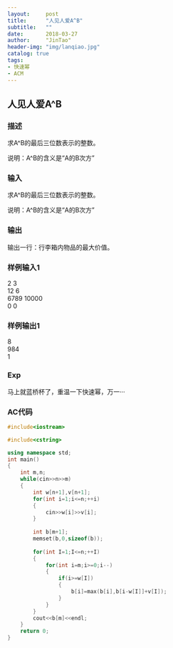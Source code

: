 ```yaml
---
layout:     post
title:      "人见人爱A^B"
subtitle:   ""
date:       2018-03-27
author:     "JinTao"
header-img: "img/lanqiao.jpg"
catalog: true
tags:
- 快速幂
- ACM
---
```


## 人见人爱A^B

### 描述
求A^B的最后三位数表示的整数。

说明：A^B的含义是“A的B次方”
### 输入
求A^B的最后三位数表示的整数。

说明：A^B的含义是“A的B次方”
### 输出
输出一行：行李箱内物品的最大价值。
### 样例输入1 
2 3<br>
12 6<br>
6789 10000<br>
0 0

### 样例输出1 
8<br>
984<br>
1


### Exp
马上就蓝桥杯了，重温一下快速幂，万一···

### AC代码
``` cpp
#include<iostream>

#include<cstring>

using namespace std;
int main()
{
	int m,n;
	while(cin>>n>>m)
	{
		int w[n+1],v[n+1];
		for(int i=1;i<=n;++i)
		{
			cin>>w[i]>>v[i];
		}
		
		int b[m+1];
		memset(b,0,sizeof(b));
		
		for(int I=1;I<=n;++I)
		{
			for(int i=m;i>=0;i--)
			{
				if(i>=w[I])
				{
					b[i]=max(b[i],b[i-w[I]]+v[I]);
				}
			}
		}
		cout<<b[m]<<endl;
	}
	return 0;
}
```

